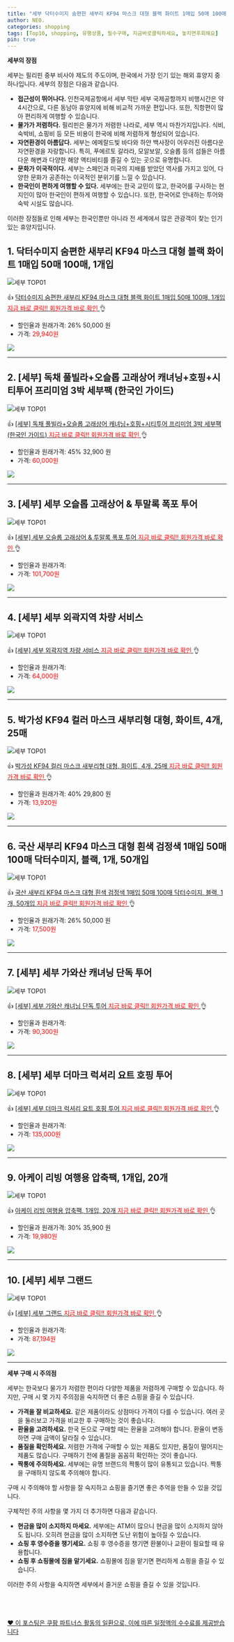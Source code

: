 ```yaml
---
title: "세부 닥터수미지 숨편한 새부리 KF94 마스크 대형 블랙 화이트 1매입 50매 100매, 1개입 필수 필요 추천 제품 비교 최저 가격 비교 장점 구매 후기 구매평"
author: NEO.
categories: shopping
tags: [Top10, shopping, 유행상품, 필수구매, 지금바로클릭하세요, 놓치면후회해요]
pin: true
---
```

**세부의 장점**

세부는 필리핀 중부 비사야 제도의 주도이며, 한국에서 가장 인기 있는 해외 휴양지 중 하나입니다. 세부의 장점은 다음과 같습니다.

* **접근성이 뛰어나다.** 인천국제공항에서 세부 막탄 세부 국제공항까지 비행시간은 약 4시간으로, 다른 동남아 휴양지에 비해 비교적 가까운 편입니다. 또한, 직항편이 많아 편리하게 여행할 수 있습니다.
* **물가가 저렴하다.** 필리핀은 물가가 저렴한 나라로, 세부 역시 마찬가지입니다. 식비, 숙박비, 쇼핑비 등 모든 비용이 한국에 비해 저렴하게 형성되어 있습니다.
* **자연환경이 아름답다.** 세부는 에메랄드빛 바다와 하얀 백사장이 어우러진 아름다운 자연환경을 자랑합니다. 특히, 푸에르토 갈라라, 모알보알, 오슬롭 등의 섬들은 아름다운 해변과 다양한 해양 액티비티를 즐길 수 있는 곳으로 유명합니다.
* **문화가 이국적이다.** 세부는 스페인과 미국의 지배를 받았던 역사를 가지고 있어, 다양한 문화가 공존하는 이국적인 분위기를 느낄 수 있습니다.
* **한국인이 편하게 여행할 수 있다.** 세부에는 한국 교민이 많고, 한국어를 구사하는 현지인이 많아 한국인이 편하게 여행할 수 있습니다. 또한, 한국어로 안내하는 투어와 숙박 시설도 많습니다.

이러한 장점들로 인해 세부는 한국인뿐만 아니라 전 세계에서 많은 관광객이 찾는 인기 있는 휴양지입니다.

   

## 1. 닥터수미지 숨편한 새부리 KF94 마스크 대형 블랙 화이트 1매입 50매 100매, 1개입

![세부 TOP01](https://thumbnail6.coupangcdn.com/thumbnails/remote/490x490ex/image/vendor_inventory/6554/b3bc592f048742aad3bb8108bac66e0865f6789500860419bc7d676fffbb.jpg)


👍 [닥터수미지 숨편한 새부리 KF94 마스크 대형 블랙 화이트 1매입 50매 100매, 1개입 <font color=red> 지금 바로 클릭!! 회원가격 바로 확인 </font> ](https://link.coupang.com/re/AFFSDP?lptag=AF3617701&subid=GithubCoopas&pageKey=7628707680&traceid=V0-153&itemId=20241844852&vendorItemId=82515117165) 👌 


- 할인율과 원래가격: 26%  50,000   원
- 가격: <span style='color:red'>29,940원</span>

[![](/discount_price.png)](https://link.coupang.com/re/AFFSDP?lptag=AF3617701&subid=GithubCoopas&pageKey=7628707680&traceid=V0-153&itemId=20241844852&vendorItemId=82515117165)

---


   

## 2. [세부] 독채 풀빌라+오슬롭 고래상어 캐녀닝+호핑+시티투어 프리미엄 3박 세부팩 (한국인 가이드)

![세부 TOP01](https://thumbnail6.coupangcdn.com/thumbnails/remote/490x490ex/image/travel_reactor/travelSeller/common/A00883245/5f89db0e-e52a-4b2e-a306-c3b8346d451d.jpg)


👍 [[세부] 독채 풀빌라+오슬롭 고래상어 캐녀닝+호핑+시티투어 프리미엄 3박 세부팩 (한국인 가이드) <font color=red> 지금 바로 클릭!! 회원가격 바로 확인 </font> ](https://link.coupang.com/re/AFFTDP?lptag=AF3617701&subid=GithubCoopas&pageKey=10000001771560&traceid=V0-153&itemId=None&vendorItemId=None) 👌 


- 할인율과 원래가격: 45%  32,900   원
- 가격: <span style='color:red'>60,000원</span>

[![](/discount_price.png)](https://link.coupang.com/re/AFFTDP?lptag=AF3617701&subid=GithubCoopas&pageKey=10000001771560&traceid=V0-153&itemId=None&vendorItemId=None)

---


   

## 3. [세부] 세부 오슬롭 고래상어 & 투말록 폭포 투어 

![세부 TOP01](https://thumbnail7.coupangcdn.com/thumbnails/remote/490x490ex/image/travel_reactor/travelSeller/common/A00589145/cce91572-7cb0-4658-83e4-e424e1a5e9ea.jpg)


👍 [[세부] 세부 오슬롭 고래상어 & 투말록 폭포 투어  <font color=red> 지금 바로 클릭!! 회원가격 바로 확인 </font> ](https://link.coupang.com/re/AFFTDP?lptag=AF3617701&subid=GithubCoopas&pageKey=10000002583029&traceid=V0-153&itemId=None&vendorItemId=None) 👌 


- 할인율과 원래가격: 
- 가격: <span style='color:red'>101,700원</span>

[![](/discount_price.png)](https://link.coupang.com/re/AFFTDP?lptag=AF3617701&subid=GithubCoopas&pageKey=10000002583029&traceid=V0-153&itemId=None&vendorItemId=None)

---


   

## 4. [세부] 세부 외곽지역 차량 서비스

![세부 TOP01](https://thumbnail10.coupangcdn.com/thumbnails/remote/490x490ex/image/travel_reactor/travelSeller/common/A00197292/aa9323c4-4fa0-4808-a70a-e409ca8766fd.jpg)


👍 [[세부] 세부 외곽지역 차량 서비스 <font color=red> 지금 바로 클릭!! 회원가격 바로 확인 </font> ](https://link.coupang.com/re/AFFTDP?lptag=AF3617701&subid=GithubCoopas&pageKey=10000002867551&traceid=V0-153&itemId=None&vendorItemId=None) 👌 


- 할인율과 원래가격: 
- 가격: <span style='color:red'>64,000원</span>

[![](/discount_price.png)](https://link.coupang.com/re/AFFTDP?lptag=AF3617701&subid=GithubCoopas&pageKey=10000002867551&traceid=V0-153&itemId=None&vendorItemId=None)

---


   

## 5. 박가성 KF94 컬러 마스크 새부리형 대형, 화이트, 4개, 25매

![세부 TOP01](https://thumbnail6.coupangcdn.com/thumbnails/remote/490x490ex/image/vendor_inventory/697e/3c3cd9e1f334290550d23d4a884a8e17505f2cbe7fc4ee7c0e2c2aa0d07c.jpg)


👍 [박가성 KF94 컬러 마스크 새부리형 대형, 화이트, 4개, 25매 <font color=red> 지금 바로 클릭!! 회원가격 바로 확인 </font> ](https://link.coupang.com/re/AFFSDP?lptag=AF3617701&subid=GithubCoopas&pageKey=7482973852&traceid=V0-153&itemId=19550747245&vendorItemId=85018296637) 👌 


- 할인율과 원래가격: 40%  29,800   원
- 가격: <span style='color:red'>13,920원</span>

[![](/discount_price.png)](https://link.coupang.com/re/AFFSDP?lptag=AF3617701&subid=GithubCoopas&pageKey=7482973852&traceid=V0-153&itemId=19550747245&vendorItemId=85018296637)

---


   

## 6. 국산 새부리 KF94 마스크 대형 흰색 검정색 1매입 50매 100매 닥터수미지, 블랙, 1개, 50개입

![세부 TOP01](https://thumbnail6.coupangcdn.com/thumbnails/remote/490x490ex/image/vendor_inventory/6554/b3bc592f048742aad3bb8108bac66e0865f6789500860419bc7d676fffbb.jpg)


👍 [국산 새부리 KF94 마스크 대형 흰색 검정색 1매입 50매 100매 닥터수미지, 블랙, 1개, 50개입 <font color=red> 지금 바로 클릭!! 회원가격 바로 확인 </font> ](https://link.coupang.com/re/AFFSDP?lptag=AF3617701&subid=GithubCoopas&pageKey=7433000662&traceid=V0-153&itemId=20154004549&vendorItemId=82480587612) 👌 


- 할인율과 원래가격: 26%  50,000   원
- 가격: <span style='color:red'>17,500원</span>

[![](/discount_price.png)](https://link.coupang.com/re/AFFSDP?lptag=AF3617701&subid=GithubCoopas&pageKey=7433000662&traceid=V0-153&itemId=20154004549&vendorItemId=82480587612)

---


   

## 7. [세부] 세부 가와산 캐녀닝 단독 투어

![세부 TOP01](https://thumbnail6.coupangcdn.com/thumbnails/remote/490x490ex/image/travel_reactor/travelSeller/common/A00589145/25236d4a-2887-429d-8ee7-4f47965c66df.jpg)


👍 [[세부] 세부 가와산 캐녀닝 단독 투어 <font color=red> 지금 바로 클릭!! 회원가격 바로 확인 </font> ](https://link.coupang.com/re/AFFTDP?lptag=AF3617701&subid=GithubCoopas&pageKey=10000002675498&traceid=V0-153&itemId=None&vendorItemId=None) 👌 


- 할인율과 원래가격: 
- 가격: <span style='color:red'>90,300원</span>

[![](/discount_price.png)](https://link.coupang.com/re/AFFTDP?lptag=AF3617701&subid=GithubCoopas&pageKey=10000002675498&traceid=V0-153&itemId=None&vendorItemId=None)

---


   

## 8. [세부] 세부 더마크 럭셔리 요트 호핑 투어

![세부 TOP01](https://thumbnail9.coupangcdn.com/thumbnails/remote/490x490ex/image/travel_reactor/travelSeller/common/A00107265/d0b91beb-40a3-497d-a342-aeff317f688c.jpg)


👍 [[세부] 세부 더마크 럭셔리 요트 호핑 투어 <font color=red> 지금 바로 클릭!! 회원가격 바로 확인 </font> ](https://link.coupang.com/re/AFFTDP?lptag=AF3617701&subid=GithubCoopas&pageKey=346718016&traceid=V0-153&itemId=None&vendorItemId=None) 👌 


- 할인율과 원래가격: 
- 가격: <span style='color:red'>135,000원</span>

[![](/discount_price.png)](https://link.coupang.com/re/AFFTDP?lptag=AF3617701&subid=GithubCoopas&pageKey=346718016&traceid=V0-153&itemId=None&vendorItemId=None)

---


   

## 9. 아케이 리빙 여행용 압축팩, 1개입, 20개

![세부 TOP01](https://thumbnail8.coupangcdn.com/thumbnails/remote/490x490ex/image/rs_quotation_api/tsbu6r6c/2fb94548254746d2932764bd98cce5ba.jpg)


👍 [아케이 리빙 여행용 압축팩, 1개입, 20개 <font color=red> 지금 바로 클릭!! 회원가격 바로 확인 </font> ](https://link.coupang.com/re/AFFSDP?lptag=AF3617701&subid=GithubCoopas&pageKey=7473190761&traceid=V0-153&itemId=20144612327&vendorItemId=87237892925) 👌 


- 할인율과 원래가격: 30%  35,900   원
- 가격: <span style='color:red'>19,980원</span>

[![](/discount_price.png)](https://link.coupang.com/re/AFFSDP?lptag=AF3617701&subid=GithubCoopas&pageKey=7473190761&traceid=V0-153&itemId=20144612327&vendorItemId=87237892925)

---


   

## 10. [세부] 세부 그랜드

![세부 TOP01](https://thumbnail7.coupangcdn.com/thumbnails/remote/490x490ex/image/travel_reactor/travelConnect/hotel/C00924717/755deba7-4d29-49eb-9e60-9fe66786cb14.jpg)


👍 [[세부] 세부 그랜드 <font color=red> 지금 바로 클릭!! 회원가격 바로 확인 </font> ](https://link.coupang.com/re/AFFTDP?lptag=AF3617701&subid=GithubCoopas&pageKey=10000001867656&traceid=V0-153&itemId=None&vendorItemId=None) 👌 


- 할인율과 원래가격: 
- 가격: <span style='color:red'>87,194원</span>

[![](/discount_price.png)](https://link.coupang.com/re/AFFTDP?lptag=AF3617701&subid=GithubCoopas&pageKey=10000001867656&traceid=V0-153&itemId=None&vendorItemId=None)

---
**세부 구매 시 주의점**

세부는 한국보다 물가가 저렴한 편이라 다양한 제품을 저렴하게 구매할 수 있습니다. 하지만, 구매 시 몇 가지 주의점을 숙지하면 더 좋은 쇼핑을 즐길 수 있습니다.

* **가격을 잘 비교하세요.** 같은 제품이라도 상점마다 가격이 다를 수 있습니다. 여러 곳을 둘러보고 가격을 비교한 후 구매하는 것이 좋습니다.
* **환율을 고려하세요.** 한국 돈으로 구매할 때는 환율을 고려해야 합니다. 환율이 변동하면 구매 금액이 달라질 수 있습니다.
* **품질을 확인하세요.** 저렴한 가격에 구매할 수 있는 제품도 있지만, 품질이 떨어지는 제품도 많습니다. 구매하기 전에 품질을 꼼꼼히 확인하는 것이 좋습니다.
* **짝퉁에 주의하세요.** 세부에는 유명 브랜드의 짝퉁이 많이 유통되고 있습니다. 짝퉁을 구매하지 않도록 주의해야 합니다.

구매 시 주의해야 할 사항을 잘 숙지하고 쇼핑을 즐기면 좋은 추억을 만들 수 있을 것입니다.

구체적인 주의 사항을 몇 가지 더 추가하면 다음과 같습니다.

* **현금을 많이 소지하지 마세요.** 세부에는 ATM이 많으니 현금을 많이 소지하지 않아도 됩니다. 오히려 현금을 많이 소지하면 도난 위험이 높아질 수 있습니다.
* **쇼핑 후 영수증을 챙기세요.** 쇼핑 후 영수증을 챙기면 환불이나 교환이 필요할 때 유용합니다.
* **쇼핑 후 쇼핑몰에 짐을 맡기세요.** 쇼핑몰에 짐을 맡기면 편리하게 쇼핑을 즐길 수 있습니다.

이러한 주의 사항을 숙지하면 세부에서 즐거운 쇼핑을 즐길 수 있을 것입니다.<br><br><br><br><br> [ ❤  이 포스팅은 쿠팡 파트너스 활동의 일환으로, 이에 따른 일정액의 수수료를 제공받습니다](https://link.coupang.com/a/bcEFyh)